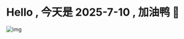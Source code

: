 
# Hello , 今天是 2025-7-10 , 加油鸭 🤭

![img](https://v1.jinrishici.com/all.svg?font-size=18&spacing=4)

